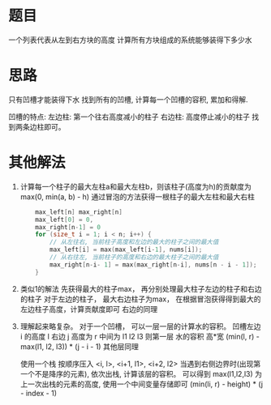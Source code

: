 # 题目
一个列表代表从左到右方块的高度
计算所有方块组成的系统能够装得下多少水

# 思路
只有凹槽才能装得下水
找到所有的凹槽, 计算每一个凹槽的容积, 累加和得解.

凹槽的特点:
    左边柱: 第一个往右高度减小的柱子
    右边柱: 高度停止减小的柱子
    找到两条边柱即可。

# 其他解法
1. 计算每一个柱子的最大左柱a和最大左柱b，则该柱子(高度为h)的贡献度为 max(0, min(a, b) - h)
    通过冒泡的方法获得一根柱子的最大左柱和最大右柱
    ```cpp
        max_left[n] max_right[n]
        max_left[0] = 0,
        max_right[n-1] = 0
        for (size_t i = 1; i < n; i++) {
            // 从左往右, 当前柱子高度和左边的最大的柱子之间的最大值
            max_left[i] = max(max_left[i-1], nums[i]);
            // 从右往左, 当前柱子的高度和右边的最大柱子之间的最大值
            max_right[n-i- 1] = max(max_right[n-i], nums[n - i - 1]);
        }
    ```

2. 类似1的解法 先获得最大的柱子max， 再分别处理最大柱子左边的柱子和右边的柱子
    对于左边的柱子， 最大右边柱子为max， 在根据冒泡获得得到最大的左边柱子高度，计算贡献度即可
    右边的同理

3. 理解起来略复杂。 对于一个凹槽， 可以一层一层的计算水的容积。
    凹槽左边 i 的高度 l 右边 j 高度为 r 中间为 l1 l2 l3
        则第一层 水的容积 高*宽
            (min(l, r) - max(l1, l2, l3)) * (j - i - 1)
        其他层同理

    使用一个栈 按顺序压入  <i, l>,  <i+1, l1>, <i+2, l2>
        当遇到右侧边界时(出现第一个不是降序的元素), 依次出栈, 计算该层的容积。 可以得到 max(l1,l2,l3) 为上一次出栈的元素的高度, 使用一个中间变量存储即可
            (min(li, r) - height) * (j - index - 1)
